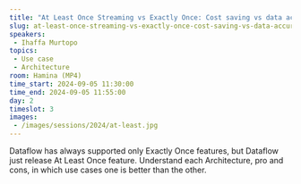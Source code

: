 ```yaml
---
title: "At Least Once Streaming vs Exactly Once: Cost saving vs data accuracy"
slug: at-least-once-streaming-vs-exactly-once-cost-saving-vs-data-accuracy
speakers:
 - Ihaffa Murtopo
topics:
 - Use case
 - Architecture
room: Hamina (MP4)
time_start: 2024-09-05 11:30:00
time_end: 2024-09-05 11:55:00
day: 2
timeslot: 3
images:
 - /images/sessions/2024/at-least.jpg 
---
```


Dataflow has always supported only Exactly Once features, but Dataflow just release At Least Once feature. Understand each Architecture, pro and cons, in which use cases one is better than the other.